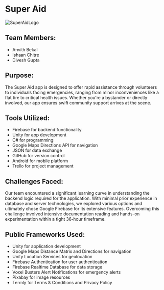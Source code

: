 # Super Aid
![SuperAidLogo](https://github.com/Legendile7/Super-Aid/assets/56519032/e198071d-fbc7-4ef4-a58d-aaa7d97024e6)


## Team Members:
- Anvith Bekal
- Ishaan Chitre
- Divesh Gupta

## Purpose:
The Super Aid app is designed to offer rapid assistance through volunteers to individuals facing emergencies, ranging from minor inconveniences like a flat tire to critical health issues. Whether you're a bystander or directly involved, our app ensures swift community support arrives at the scene.

## Tools Utilized:
- Firebase for backend functionality
- Unity for app development
- C# for programming
- Google Maps Directions API for navigation
- JSON for data exchange
- GitHub for version control
- Android for mobile platform
- Trello for project management

## Challenges Faced:
Our team encountered a significant learning curve in understanding the backend logic required for the application. With minimal prior experience in database and server technologies, we explored various options and ultimately chose Google Firebase for its extensive features. Overcoming this challenge involved intensive documentation reading and hands-on experimentation within a tight 36-hour timeframe.

## Public Frameworks Used:
- Unity for application development
- Google Maps Distance Matrix and Directions for navigation
- Unity Location Services for geolocation
- Firebase Authentication for user authentication
- Firebase Realtime Database for data storage
- Voxel Busters Alert Notifications for emergency alerts
- Pixabay for image resources
- Termly for Terms & Conditions and Privacy Policy
